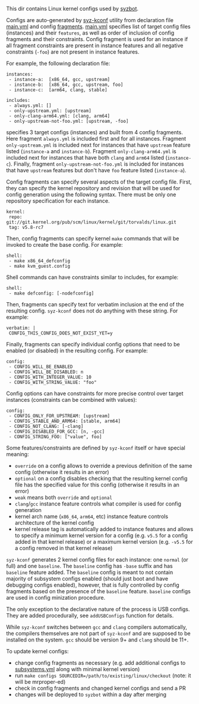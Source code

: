This dir contains Linux kernel configs used by [syzbot](/docs/syzbot.md).

Configs are auto-generated by [syz-kconf](/tools/syz-kconf/kconf.go) utility from declaration file [main.yml](main.yml)
and config [fragments](bits/). [main.yml](main.yml) specifies list of target config files (instances) and their
`features`, as well as order of inclusion of config fragments and their constraints. Config fragment is used for
an instance if all fragment constraints are present in instance features and all negative constraints (`-foo`) are not
present in instance features.

For example, the following declaration file:
```
instances:
 - instance-a:	[x86_64, gcc, upstream]
 - instance-b:	[x86_64, gcc, upstream, foo]
 - instance-c:	[arm64, clang, stable]

includes:
 - always.yml: []
 - only-upstream.yml: [upstream]
 - only-clang-arm64.yml: [clang, arm64]
 - only-upstream-not-foo.yml: [upstream, -foo]
```
specifies 3 target configs (instances) and built from 4 config fragments. Here fragment `always.yml` is included first
and for all instances. Fragment `only-upstream.yml` is included next for instances that have `upstream` feature listed
(`instance-a` and `instance-b`). Fragment `only-clang-arm64.yml` is included next for instances that have both
`clang` and `arm64` listed (`instance-c`). Finally, fragment `only-upstream-not-foo.yml` is included for instances
that have `upstream` features but don't have `foo` feature listed (`instance-a`).

Config fragments can specify several aspects of the target config file. First, they can specify the kernel repository
and revision that will be used for config generation using the following syntax. There must be only one repository
specification for each instance.
```
kernel:
 repo: git://git.kernel.org/pub/scm/linux/kernel/git/torvalds/linux.git
 tag: v5.8-rc7
```

Then, config fragments can specify kernel `make` commands that will be invoked to create the base config.
For example:
```
shell:
 - make x86_64_defconfig
 - make kvm_guest.config
```

Shell commands can have constraints similar to includes, for example:
```
shell:
 - make defconfig: [-nodefconfig]
```

Then, fragments can specify text for verbatim inclusion at the end of the resulting config. `syz-kconf` does not do
anything with these string. For example:
```
verbatim: |
 CONFIG_THIS_CONFIG_DOES_NOT_EXIST_YET=y
```

Finally, fragments can specify individual config options that need to be enabled (or disabled) in the resulting config.
For example:
```
config:
 - CONFIG_WILL_BE_ENABLED
 - CONFIG_WILL_BE_DISABLED: n
 - CONFIG_WITH_INTEGER_VALUE: 10
 - CONFIG_WITH_STRING_VALUE: "foo"
```

Config options can have constraints for more precise control over target instances
(constraints can be combined with values):
```
config:
 - CONFIG_ONLY_FOR_UPSTREAM: [upstream]
 - CONFIG_STABLE_AND_ARM64: [stable, arm64]
 - CONFIG_NOT_CLANG: [-clang]
 - CONFIG_DISABLED_FOR_GCC: [n, -gcc]
 - CONFIG_STRING_FOO: ["value", foo]
```

Some features/constraints are defined by `syz-kconf` itself or have special meaning:
 - `override` on a config allows to override a previous definition of the same config (otherwise it results in an error)
 - `optional` on a config disables checking that the resulting kernel config file has the specified value for this
   config (otherwise it results in an error)
 - `weak` means both `override` and `optional`
 - `clang`/`gcc` instance feature controls what compiler is used for config generation
 - kernel arch name (`x86_64`, `arm64`, etc) instance feature controls architecture of the kernel config
 - kernel release tag is automatically added to instance features and allows to specify a minimum kernel version
   for a config (e.g. `v5.5` for a config added in that kernel release) or a maximum kernel version (e.g. `-v5.5` for
   a config removed in that kernel release)

`syz-kconf` generates 2 kernel config files for each instance: one `normal` (or full) and one `baseline`.
The `baseline` config has `-base` suffix and has `baseline` feature added. The `baseline` config is meant to not
contain majority of subsystem configs enabled (should just boot and have debugging configs enabled), however,
that is fully controlled by config fragments based on the presence of the `baseline` feature. `baseline` configs
are used in config minization procedure.

The only exception to the declarative nature of the process is USB configs. They are added procedurally, see
`addUSBConfigs` function for details.

While `syz-kconf` switches between `gcc` and `clang` compilers automatically, the compilers themselves are not
part of `syz-kconf` and are supposed to be installed on the system. `gcc` should be version 9+ and `clang`
should be 11+.

To update kernel configs:
 - change config fragments as necessary (e.g. add additional configs to [subsystems.yml](bits/subsystems.yml) along
   with minimal kernel version)
 - run `make configs SOURCEDIR=/path/to/existing/linux/checkout` (note: it will be mrproper-ed)
 - check in config fragments and changed kernel configs and send a PR
 - changes will be deployed to `syzbot` within a day after merging
